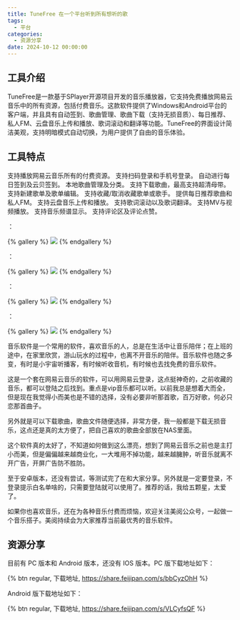 ```yaml
---
title: TuneFree 在一个平台听到所有想听的歌
tags:
  - 平台
categories:
  - 资源分享
date: 2024-10-12 00:00:00
---
```


> 

<!-- more -->

## 工具介绍

TuneFree是一款基于SPlayer开源项目开发的音乐播放器，它支持免费播放网易云音乐中的所有资源，包括付费音乐。这款软件提供了Windows和Android平台的客户端，并且具有自动签到、歌曲管理、歌曲下载（支持无损音质）、每日推荐、私人FM、云盘音乐上传和播放、歌词滚动和翻译等功能。TuneFree的界面设计简洁美观，支持明暗模式自动切换，为用户提供了自由的音乐体验。

## 工具特点

支持播放网易云音乐所有的付费资源。
支持扫码登录和手机号登录。
自动进行每日签到及云贝签到。
本地歌曲管理及分类。
支持下载歌曲，最高支持超清母带。
支持新建歌单及歌单编辑。
支持收藏/取消收藏歌单或歌手。
提供每日推荐歌曲和私人FM。
支持云盘音乐上传和播放。
支持歌词滚动以及歌词翻译。
支持MV与视频播放。
支持音乐频谱显示。
支持评论区及评论点赞。

：

{% gallery %}
![](https://cdn.dusays.com/2024/09/747-1.jpg)
{% endgallery %}

：

{% gallery %}
![](https://cdn.dusays.com/2024/09/747-2.jpg)
{% endgallery %}

：

{% gallery %}
![](https://cdn.dusays.com/2024/09/747-3.jpg)
{% endgallery %}

：

{% gallery %}
![](https://cdn.dusays.com/2024/09/747-4.jpg)
{% endgallery %}

音乐软件是一个常用的软件，喜欢音乐的人，总是在生活中让音乐陪伴；在上班的途中，在家里欣赏，游山玩水的过程中，也离不开音乐的陪伴。音乐软件也随之多变，有时是小宇宙听播客，有时候听收音机，有时候也去找免费的音乐软件。



这是一个套在网易云音乐的软件，可以用网易云登录，这点挺神奇的，之前收藏的音乐，都可以登陆之后找到。重点是vip音乐都可以听。以前我总是想着大而全，但是现在我觉得小而美也是不错的选择，没有必要非听那首歌，百万好歌，何必只恋那首曲子。

另外就是可以下载歌曲，歌曲文件随便选择，非常方便，我一般都是下载无损音乐，这点还是真的太方便了，把自己喜欢的歌曲全部放在NAS里面。


这个软件真的太好了，不知道如何做到这么漂亮，想到了网易云音乐之前也是主打小而美，但是偏偏越来越商业化，一大堆用不掉功能，越来越臃肿，听音乐就离不开广告，开屏广告防不胜防。

至于安卓版本，还没有尝试，等测试完了在和大家分享。另外就是一定要登录，不登录提示白名单啥的，只需要登陆就可以使用了。推荐的话，我给五颗星，太爱了。



如果你也喜欢音乐，还在为各种音乐付费而烦恼，欢迎关注美阅公众号，一起做一个音乐搭子。美阅持续会为大家推荐当前最优秀的音乐软件。

## 资源分享

目前有 PC 版本和 Android 版本，还没有 IOS 版本。PC 版下载地址如下：

{% btn regular, 下载地址, https://share.feijipan.com/s/bbCyzOhH %}

Android 版下载地址如下：

{% btn regular, 下载地址, https://share.feijipan.com/s/VLCyfsQF %}
